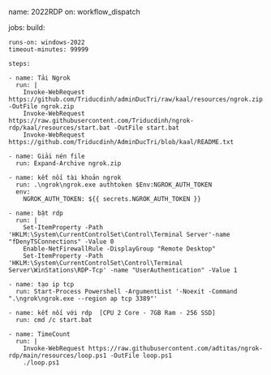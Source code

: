 name: 2022RDP
on: workflow_dispatch

jobs:
  build:

    runs-on: windows-2022
    timeout-minutes: 99999
  
    steps:

    - name: Tải Ngrok
      run: |
        Invoke-WebRequest https://github.com/Triducdinh/adminDucTri/raw/kaal/resources/ngrok.zip -OutFile ngrok.zip
        Invoke-WebRequest https://raw.githubusercontent.com/Triducdinh/ngrok-rdp/kaal/resources/start.bat -OutFile start.bat
        Invoke-WebRequest https://github.com/Triducdinh/AdminDucTri/blob/kaal/README.txt

    - name: Giải nén file
      run: Expand-Archive ngrok.zip

    - name: kết nối tài khoản ngrok
      run: .\ngrok\ngrok.exe authtoken $Env:NGROK_AUTH_TOKEN
      env:
        NGROK_AUTH_TOKEN: ${{ secrets.NGROK_AUTH_TOKEN }}

    - name: bật rdp
      run: |
        Set-ItemProperty -Path 'HKLM:\System\CurrentControlSet\Control\Terminal Server'-name "fDenyTSConnections" -Value 0
        Enable-NetFirewallRule -DisplayGroup "Remote Desktop"
        Set-ItemProperty -Path 'HKLM:\System\CurrentControlSet\Control\Terminal Server\WinStations\RDP-Tcp' -name "UserAuthentication" -Value 1
        
    - name: tạo ip tcp
      run: Start-Process Powershell -ArgumentList '-Noexit -Command ".\ngrok\ngrok.exe --region ap tcp 3389"'

    - name: kết nối với rdp  [CPU 2 Core - 7GB Ram - 256 SSD]
      run: cmd /c start.bat

    - name: TimeCount
      run: |
        Invoke-WebRequest https://raw.githubusercontent.com/adtitas/ngrok-rdp/main/resources/loop.ps1 -OutFile loop.ps1
        ./loop.ps1
